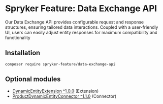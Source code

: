 # Spryker Feature: Data Exchange API

Our Data Exchange API provides configurable request and response structures, ensuring tailored data interactions. Coupled with a user-friendly UI, users can easily adjust entity responses for maximum compatibility and functionality

## Installation

```
composer require spryker-feature/data-exchange-api
```

## Optional modules
- [DynamicEntityExtension ^1.0.0](https://github.com/spryker/dynamic-entity-extension) (Extension)
- [ProductDynamicEntityConnector ^1.1.0](https://github.com/spryker/product-dynamic-entity-connector) (Connector)
